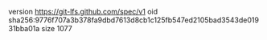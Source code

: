 version https://git-lfs.github.com/spec/v1
oid sha256:9776f707a3b378fa9dbd7613d8cb1c125fb547ed2105bad3543de01931bba01a
size 1077
